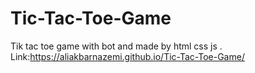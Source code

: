 # Tic-Tac-Toe-Game
Tik tac toe game with bot and made by html css js .
Link:https://aliakbarnazemi.github.io/Tic-Tac-Toe-Game/
